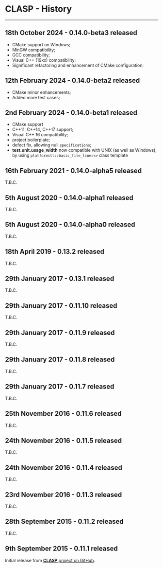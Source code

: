 # CLASP - History <!-- omit in toc -->


----


## 18th October 2024 - 0.14.0-beta3 released

* CMake support on Windows;
* MinGW compatibility;
* GCC compatibility;
* Visual C++ (19xx) compatibility;
* Significant refactoring and enhancement of CMake configuration;


## 12th February 2024 - 0.14.0-beta2 released

* CMake minor enhancements;
* Added more test cases;


## 2nd February 2024 - 0.14.0-beta1 released

* CMake support
* C++11, C++14, C++17 support;
* Visual C++ 16 compatibility;
* project boilerplate;
* defect fix, allowing null `specifications`;
* **test.unit.usage_width** now compatible with UNIX (as well as Windows), by using `platformstl::basic_file_lines<>` class template


## 16th February 2021 - 0.14.0-alpha5 released

T.B.C.

## 5th August 2020 - 0.14.0-alpha1 released

T.B.C.

## 5th August 2020 - 0.14.0-alpha0 released

T.B.C.

## 18th April 2019 - 0.13.2 released

T.B.C.

## 29th January 2017 - 0.13.1 released

T.B.C.

## 29th January 2017 - 0.11.10 released

T.B.C.

## 29th January 2017 - 0.11.9 released

T.B.C.

## 29th January 2017 - 0.11.8 released

T.B.C.

## 29th January 2017 - 0.11.7 released

T.B.C.

## 25th November 2016 - 0.11.6 released

T.B.C.

## 24th November 2016 - 0.11.5 released

T.B.C.

## 24th November 2016 - 0.11.4 released

T.B.C.

## 23rd November 2016 - 0.11.3 released

T.B.C.

## 28th September 2015 - 0.11.2 released

T.B.C.

## 9th September 2015 - 0.11.1 released

Initial release from [**CLASP** project on GitHub](https://synesissoftware.com/CLASP).


<!-- ########################### end of file ########################### -->

